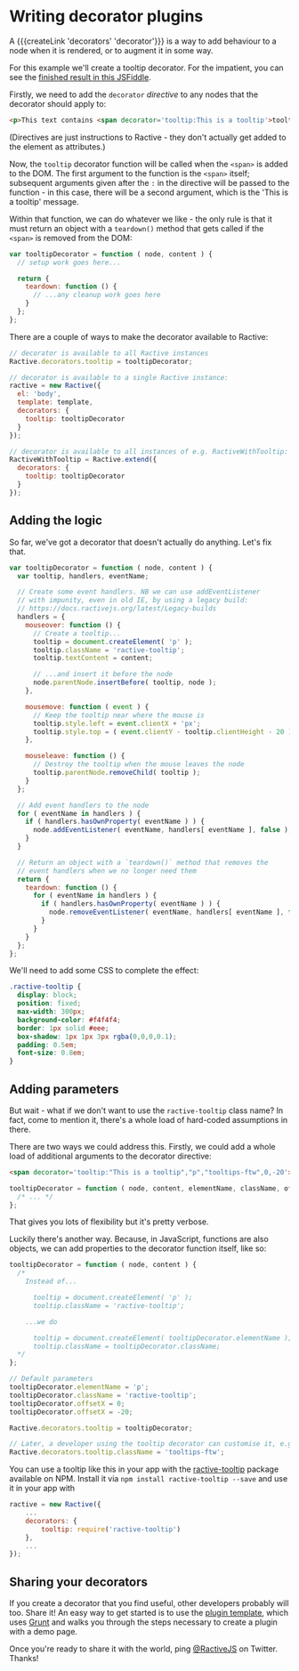 # Writing decorator plugins


A {{{createLink 'decorators' 'decorator'}}} is a way to add behaviour to a node when it is rendered, or to augment it in some way.

For this example we'll create a tooltip decorator. For the impatient, you can see the [finished result in this JSFiddle](http://jsfiddle.net/tomByrer/9g3pB/11/).

Firstly, we need to add the `decorator` *directive* to any nodes that the decorator should apply to:

```html
<p>This text contains <span decorator='tooltip:This is a tooltip'>tooltips</span>.</p>
```

(Directives are just instructions to Ractive - they don't actually get added to the element as attributes.)

Now, the `tooltip` decorator function will be called when the `<span>` is added to the DOM. The first argument to the function is the `<span>` itself; subsequent arguments given after the `:` in the directive will be passed to the function - in this case, there will be a second argument, which is the 'This is a tooltip' message.

Within that function, we can do whatever we like - the only rule is that it must return an object with a `teardown()` method that gets called if the `<span>` is removed from the DOM:

```js
var tooltipDecorator = function ( node, content ) {
  // setup work goes here...

  return {
    teardown: function () {
      // ...any cleanup work goes here
    }
  };
};
```

There are a couple of ways to make the decorator available to Ractive:

```js
// decorator is available to all Ractive instances
Ractive.decorators.tooltip = tooltipDecorator;

// decorator is available to a single Ractive instance:
ractive = new Ractive({
  el: 'body',
  template: template,
  decorators: {
    tooltip: tooltipDecorator
  }
});

// decorator is available to all instances of e.g. RactiveWithTooltip:
RactiveWithTooltip = Ractive.extend({
  decorators: {
    tooltip: tooltipDecorator
  }
});
```


## Adding the logic

So far, we've got a decorator that doesn't actually do anything. Let's fix that.

```js
var tooltipDecorator = function ( node, content ) {
  var tooltip, handlers, eventName;

  // Create some event handlers. NB we can use addEventListener
  // with impunity, even in old IE, by using a legacy build:
  // https://docs.ractivejs.org/latest/Legacy-builds
  handlers = {
    mouseover: function () {
      // Create a tooltip...
      tooltip = document.createElement( 'p' );
      tooltip.className = 'ractive-tooltip';
      tooltip.textContent = content;

      // ...and insert it before the node
      node.parentNode.insertBefore( tooltip, node );
    },

    mousemove: function ( event ) {
      // Keep the tooltip near where the mouse is
      tooltip.style.left = event.clientX + 'px';
      tooltip.style.top = ( event.clientY - tooltip.clientHeight - 20 ) + 'px';
    },

    mouseleave: function () {
      // Destroy the tooltip when the mouse leaves the node
      tooltip.parentNode.removeChild( tooltip );
    }
  };

  // Add event handlers to the node
  for ( eventName in handlers ) {
    if ( handlers.hasOwnProperty( eventName ) ) {
      node.addEventListener( eventName, handlers[ eventName ], false );
    }
  }

  // Return an object with a `teardown()` method that removes the
  // event handlers when we no longer need them
  return {
    teardown: function () {
      for ( eventName in handlers ) {
        if ( handlers.hasOwnProperty( eventName ) ) {
          node.removeEventListener( eventName, handlers[ eventName ], false );
        }
      }
    }
  };
};
```

We'll need to add some CSS to complete the effect:

```css
.ractive-tooltip {
  display: block;
  position: fixed;
  max-width: 300px;
  background-color: #f4f4f4;
  border: 1px solid #eee;
  box-shadow: 1px 1px 3px rgba(0,0,0,0.1);
  padding: 0.5em;
  font-size: 0.8em;
}
```


## Adding parameters

But wait - what if we don't want to use the `ractive-tooltip` class name? In fact, come to mention it, there's a whole load of hard-coded assumptions in there.

There are two ways we could address this. Firstly, we could add a whole load of additional arguments to the decorator directive:

```html
<span decorator='tooltip:"This is a tooltip","p","tooltips-ftw",0,-20'>tooltips</span>
```

```js
tooltipDecorator = function ( node, content, elementName, className, offsetX, offsetY ) {
  /* ... */
};
```

That gives you lots of flexibility but it's pretty verbose.

Luckily there's another way. Because, in JavaScript, functions are also objects, we can add properties to the decorator function itself, like so:

```js
tooltipDecorator = function ( node, content ) {
  /*
    Instead of...

      tooltip = document.createElement( 'p' );
      tooltip.className = 'ractive-tooltip';

    ...we do

      tooltip = document.createElement( tooltipDecorator.elementName );
      tooltip.className = tooltipDecorator.className;
  */
};

// Default parameters
tooltipDecorator.elementName = 'p';
tooltipDecorator.className = 'ractive-tooltip';
tooltipDecorator.offsetX = 0;
tooltipDecorator.offsetX = -20;

Ractive.decorators.tooltip = tooltipDecorator;

// Later, a developer using the tooltip decorator can customise it, e.g.
Ractive.decorators.tooltip.className = 'tooltips-ftw';
```

You can use a tooltip like this in your app with the [ractive-tooltip](http://github.com/JonDum/ractive-tooltip) package available on NPM.
Install it via `npm install ractive-tooltip --save` and use it in your app with
```js
ractive = new Ractive({
    ...
    decorators: {
        tooltip: require('ractive-tooltip')
    },
    ...
});
```


## Sharing your decorators

If you create a decorator that you find useful, other developers probably will too. Share it! An easy way to get started is to use the [plugin template](https://github.com/RactiveJS/Plugin-template), which uses [Grunt](http://gruntjs.com) and walks you through the steps necessary to create a plugin with a demo page.

Once you're ready to share it with the world, ping [@RactiveJS](http://twitter.com/RactiveJS) on Twitter. Thanks!
